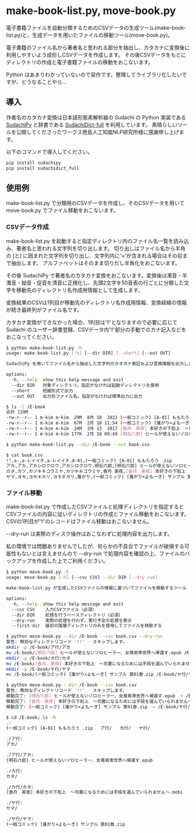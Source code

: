 # make-book-list.py, move-book.py

電子書籍ファイルを自動分類するためのCSVデータの生成ツール(make-book-list.py)と、生成データを用いたファイルの移動ツール(move-book.py)。

電子書籍のファイル名から著者名と思われる部分を抽出し、カタカナに変換後に利用しやすいよう成形しCSVデータを作成します。
その後CSVデータをもとにディレクトリの作成と電子書籍ファイルの移動をおこないます。

Python はあまりわかっていないので習作です。整理してライブラリ化したいですが、どうなることやら…

## 導入

作者名のカタカナ変換は日本語形態素解析器の Sudachi の Python 実装である [SudachiPy](https://github.com/WorksApplications/SudachiPy/blob/develop/docs/tutorial.md) と辞書である [SudachiDict-full](https://pypi.org/project/SudachiDict-full/) を利用しています。
素晴らしいツールを公開してくださったワークス徳島人工知能NLP研究所様に感謝申し上げます。



以下のコマンドで導入してください。

```bash
pip install sudachipy
pip install sudachidict_full
```

## 使用例

make-book-list.py で分類用のCSVデータを作成し、そのCSVデータを用いて move-book.py でファイル移動をおこないます。

### CSVデータ作成

make-book-list.py を起動すると指定ディレクトリ内のファイル名一覧を読み込み、著者名と思われる文字列を切り出します。
切り出しはファイル名から半角の [と] に囲まれた文字列を切り出し、文字列内に'×'が含まれる場合はその前まで抽出します。
アルファベットはそのまま切りだし半角化をおこないます。

その後 SudachiPy で著者名のカタカナ変換をおこないます。変換後は濁音・半濁音・拗音・促音を清音に正規化し、先頭2文字を50音表の行ごとに分類した文字を移動先のディレクトリ名作成用情報として生成します。


変換結果のCSVは1列目が移動先のディレクトリ名作成用情報、変換経緯の情報が続き最終列がファイル名です。

カタカナ変換ができなかった場合、1列目は'!!'となりますので必要に応じて Sudachi のユーザー辞書登録、CSVデータ内'!!'部分の手動でのカナ記入などをおこなってください。


```bash
$ python make-book-list.py -h
usage: make-book-list.py [-h] [--dir DIR] [--short] [--out OUT]

SudachiPy を用いてファイル名から抽出した文字列のカタカナ表記および変換情報を出力します。カタカナ表記に変更できない場合は!!を出力します。

options:
  -h, --help  show this help message and exit
  --dir DIR   対象ディレクトリ。指定がなければ起動ディレクトリを使用
  --short     短縮形式で出力
  --out OUT   出力先ファイル名。指定がなければ標準出力に出力

$ ls -l /E-book
合計 119M
-rw-r--r-- 1 m-kim m-kim  29M  8月 18  2022 (一般コミック) [A-01] ももたろう .zip
-rw-r--r-- 1 m-kim m-kim  67M  2月 18 11:54 (一般コミック) [蓬がり×よもーぎ] サンプル 第01巻.zip
-rw-r--r-- 1 m-kim m-kim  24M  3月 13  2017 [香月　美夜] 本好きの下剋上　～司書になるためには手段を選んでいられません～.mobi
-rw-r--r-- 1 m-kim m-kim 177K  2月 18 09:49 [明石六郎] ヒールが使えないソロヒーラー、女尊男卑世界へ帰還す.epub

$ python make-book-list.py --dir /E-book --out book.csv

$ cat book.csv
!!,a-,a-レイイチ,a-レイイチ,A-01,(一般コミック) [A-01] ももたろう .zip
アカ,アカ,アカシロクロウ,アカシロクロウ,明石六郎,[明石六郎] ヒールが使えないソロヒーラー、女尊男卑世界へ帰還す.epub
カタ,カツ,カツキキコウミヤ,カツキキゴウミヤ,香月 美夜,[香月　美夜] 本好きの下剋上　～司書になるためには手段を選んでいら れません～.mobi
ヤマ,ヨモ,ヨモキカリ,ヨモギガリ,蓬がり,(一般コミック) [蓬がり×よもーぎ] サンプル 第01巻.zip
```

### ファイル移動


make-book-list.py で作成したCSVファイルと処理ディレクトリを指定するとCSVファイルの内容に従いディレクトリの作成とファイル移動をおこないます。
CSVの1列目が'!!'のレコードはファイル移動はおこないません。

 --dry-run は実際のディスク操作はおこなわずに処理内容を出力します。

私の環境では問題ありませんでしたが、何らかの不具合でファイルが破損する可能性もないとは言えませんので --dry-run で処理内容を確認の上、ファイルのバックアップを作成した上でご利用ください。

```bash
$ python move-book.py -h
usage: move-book.py [-h] [--csv CSV] --dir DIR [--dry-run]

make-book-list.py が生成したCSVファイルの情報に基づいてファイルを移動するツール

options:
  -h, --help  show this help message and exit
  --csv CSV    入力CSVファイル（必須）
  --dir DIR    処理を行うベースディレクトリ（必須）
  --dry-run    実際の処理を行わず、実行予定の処理を表示
  --first-dir  最初の階層ディレクトリのみを使用してファイルを移動する

$ python move-book.py --dir /E-book --csv book.csv --dry-run
警告: 無効なディレクトリコード '!!' - スキップします。
mkdir -p /E-book/ア行/アカ
mv /E-book/[明石六郎] ヒールが使えないソロヒーラー、女尊男卑世界へ帰還す.epub /E-book/ア行/アカ/[明石六郎] ヒールが使えないソロヒーラー、女尊男卑世界へ帰還す.epub
mkdir -p /E-book/カ行/カタ
mv /E-book/[香月　美夜] 本好きの下剋上　～司書になるためには手段を選んでいられません～.mobi /E-book/カ行/カタ/[香月　美夜] 本好きの下剋上　～司書になるためには手段を選んでいられません～.mobi
mkdir -p /E-book/ヤ行/ヤマ
mv /E-book/(一般コミック) [蓬がり×よもーぎ] サンプル 第01巻.zip /E-book/ヤ行/ヤマ/(一般コミック) [蓬がり×よもーぎ] サンプル 第01巻.zip

$ python move-book.py --dir /E-book --csv book.csv
警告: 無効なディレクトリコード '!!' - スキップします。
移動完了: [明石六郎] ヒールが使えないソロヒーラー、女尊男卑世界へ帰還す.epub -> /E-book/ア行/アカ
移動完了: [香月　美夜] 本好きの下剋上　～司書になるためには手段を選んでいられません～.mobi -> /E-book/カ行/カタ
移動完了: (一般コミック) [蓬がり×よもーぎ] サンプル 第01巻.zip -> /E-book/ヤ行/ヤマ

$ cd /E-book; ls -R
.:
(一般コミック) [A-01] ももたろう .zip   ア行/   カ行/   ヤ行/

./ア行:
アカ/

./ア行/アカ:
[明石六郎] ヒールが使えないソロヒーラー、女尊男卑世界へ帰還す.epub

./カ行:
カタ/

./カ行/カタ:
[香月　美夜] 本好きの下剋上　～司書になるためには手段を選んでいられません～.mobi

./ヤ行:
ヤマ/

./ヤ行/ヤマ:
(一般コミック) [蓬がり×よもーぎ] サンプル 第01巻.zip
```

